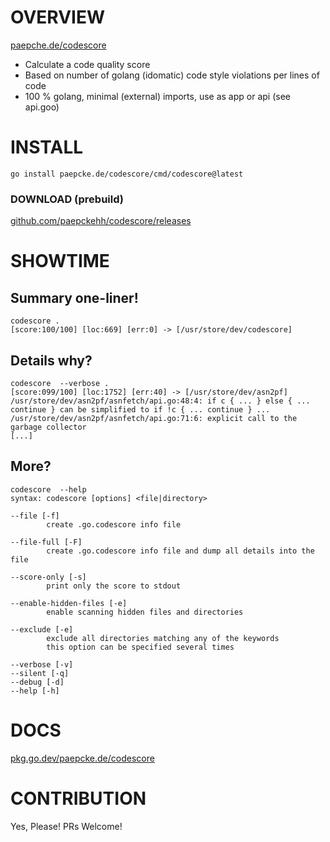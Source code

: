 # OVERVIEW

[paepche.de/codescore](https://paepcke.de/codescore)

- Calculate a code quality score
- Based on number of golang (idomatic) code style violations per lines of code
- 100 % golang, minimal (external) imports, use as app or api (see api.goo)

# INSTALL

```
go install paepcke.de/codescore/cmd/codescore@latest
```

### DOWNLOAD (prebuild)

[github.com/paepckehh/codescore/releases](https://github.com/paepckehh/codescore/releases)

# SHOWTIME 

## Summary one-liner!

```Shell 
codescore .
[score:100/100] [loc:669] [err:0] -> [/usr/store/dev/codescore]

```

## Details why?

```Shell 
codescore  --verbose .
[score:099/100] [loc:1752] [err:40] -> [/usr/store/dev/asn2pf]
/usr/store/dev/asn2pf/asnfetch/api.go:48:4: if c { ... } else { ... continue } can be simplified to if !c { ... continue } ...
/usr/store/dev/asn2pf/asnfetch/api.go:71:6: explicit call to the garbage collector
[...]

```

## More?

```Shell 
codescore  --help
syntax: codescore [options] <file|directory>

--file [-f]
		create .go.codescore info file

--file-full [-F]
		create .go.codescore info file and dump all details into the file

--score-only [-s]
		print only the score to stdout

--enable-hidden-files [-e]
		enable scanning hidden files and directories

--exclude [-e]
		exclude all directories matching any of the keywords
		this option can be specified several times

--verbose [-v]
--silent [-q]
--debug [-d]
--help [-h]
```

# DOCS

[pkg.go.dev/paepcke.de/codescore](https://pkg.go.dev/paepcke.de/codescore)

# CONTRIBUTION

Yes, Please! PRs Welcome! 

